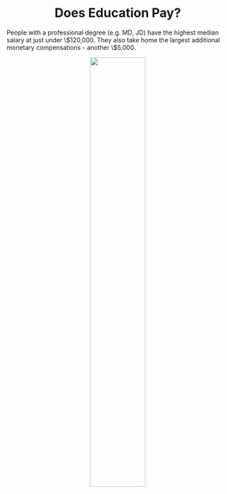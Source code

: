 <h1 align="center">
Does Education Pay?
</h1>
People with a professional degree (e.g. MD, JD) have the highest median salary at just under \$120,000. They also take home the largest additional monetary compensations - another \$5,000.

<p align="center">
  <img src="https://github.com/nrennie/tidytuesday/blob/main/2021/18-05-2021/18052021.jpg?raw=true" width="50%">
</p>